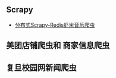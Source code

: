## Scrapy
* [分布式Scrapy-Redis虾米音乐爬虫](https://github.com/994047477/Scrapy_Learning/tree/master/xiami)     

## 美团店铺爬虫和 商家信息爬虫

## 复旦校园网新闻爬虫




